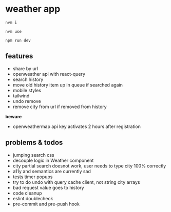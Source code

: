 # weather app

`nvm i`

`nvm use`

`npm run dev`

## features

- share by url
- openweather api with react-query
- search history
- move old history item up in queue if searched again
- mobile styles
- tailwind
- undo remove
- remove city from url if removed from history

**beware**

- openweathermap api key activates 2 hours after registration

## problems & todos

- jumping search css
- decouple logic in Weather component
- city partial search doesnot work, user needs to type city 100% correctly
- a11y and semantics are currently sad
- tests timer popups
- try to do undo with query cache client, not string city arrays
- bad request value goes to history
- code cleanup
- eslint doublecheck
- pre-commit and pre-push hook
